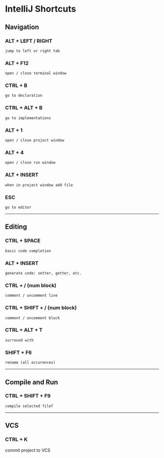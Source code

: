 # IntelliJ Shortcuts

## Navigation

### ALT + LEFT / RIGHT
    jump to left or right tab

### ALT + F12
    open / close terminal window

### CTRL + B
    go to declaration

### CTRL + ALT + B
    go to implementations

### ALT + 1
    open / close project window

### ALT + 4
    open / close run window

### ALT + INSERT
    when in project window add file

### ESC
    go to editor

---

## Editing

### CTRL + SPACE
    basic code completion

### ALT + INSERT
    generate code: setter, getter, etc.

### CTRL + / (num block)
    comment / uncomment line

### CTRL + SHIFT + / (num block)
    comment / uncomment block

### CTRL + ALT + T
    surround with

### SHIFT + F6
    rename (all occurences)

---

## Compile and Run

### CTRL + SHIFT + F9
    compile selected filef

---

## VCS

### CTRL + K
commit project to VCS